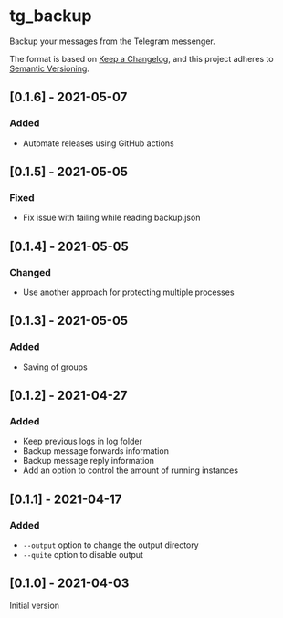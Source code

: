 # tg_backup
Backup your messages from the Telegram messenger.

The format is based on [Keep a Changelog](https://keepachangelog.com/en/1.0.0/),
and this project adheres to [Semantic Versioning](https://semver.org/spec/v2.0.0.html).

## [0.1.6] - 2021-05-07
### Added
- Automate releases using GitHub actions

## [0.1.5] - 2021-05-05
### Fixed
- Fix issue with failing while reading backup.json

## [0.1.4] - 2021-05-05
### Changed
- Use another approach for protecting multiple processes

## [0.1.3] - 2021-05-05
### Added
- Saving of groups

## [0.1.2] - 2021-04-27
### Added
- Keep previous logs in log folder
- Backup message forwards information
- Backup message reply information
- Add an option to control the amount of running instances

## [0.1.1] - 2021-04-17
### Added
- `--output` option to change the output directory
- `--quite` option to disable output

## [0.1.0] - 2021-04-03

Initial version
